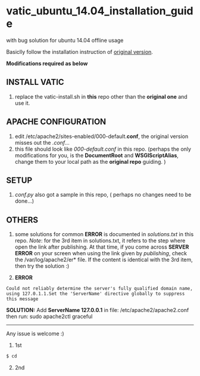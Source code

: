 # vatic_ubuntu_14.04_installation_guide
with bug solution for ubuntu 14.04 offline usage

Basiclly follow the installation instruction of [original version](https://github.com/cvondrick/vatic/tree/contrib).

**Modifications required as below**

## INSTALL VATIC

1. replace the vatic-install.sh in **this** repo other than the **original one** and use it. 

## APACHE CONFIGURATION

1. edit /etc/apache2/sites-enabled/000-default.**conf**, the original version misses out the *.conf*...
2. this file should look like *000-default.conf* in this repo. (perhaps the only modifications for you, is the **DocumentRoot** and **WSGIScriptAlias**, change them to your local path as the **original repo** guiding. )

## SETUP

1. *conf.py* also got a sample in this repo, ( perhaps no changes need to be done...)

## OTHERS

1. some solutions for common **ERROR** is documented in *solutions.txt* in this repo. 
  *Note*:
  for the 3rd item in solutions.txt, it refers to the step where open the link after publishing. At that time, if you come across **SERVER  ERROR** on your screen when using the link given by *publishing*, check the /var/log/apache2/er\* file. If the content is identical with  the 3rd item, then try the solution :)

2. **ERROR** 

```
Could not reliably determine the server's fully qualified domain name, using 127.0.1.1.Set the 'ServerName' directive globally to suppress this message
```
 **SOLUTION:**
   Add **ServerName 127.0.0.1** in file: /etc/apache2/apache2.conf
   then run: sudo apache2ctl graceful
***  

Any issue is welcome :) 

1. 1st

```bash
$ cd
```

2. 2nd

